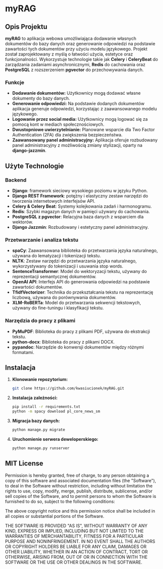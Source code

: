 
# myRAG

## Opis Projektu

**myRAG** to aplikacja webowa umożliwiająca dodawanie własnych dokumentów do bazy danych oraz generowanie odpowiedzi na podstawie zawartości tych dokumentów przy użyciu modelu językowego. Projekt został zaprojektowany z myślą o łatwości użycia, estetyce oraz funkcjonalności. Wykorzystuje technologie takie jak **Celery** i **CeleryBeat** do zarządzania zadaniami asynchronicznymi, **Redis** do cachowania oraz **PostgreSQL** z rozszerzeniem **pgvector** do przechowywania danych.

### Funkcje

- **Dodawanie dokumentów:** Użytkownicy mogą dodawać własne dokumenty do bazy danych.
- **Generowanie odpowiedzi:** Na podstawie dodanych dokumentów aplikacja generuje odpowiedzi, korzystając z zaawansowanego modelu językowego.
- **Logowanie przez social media:** Użytkownicy mogą logować się za pomocą kont w mediach społecznościowych.
- **Dwustopniowe uwierzytelnianie:** Planowane wsparcie dla Two Factor Authentication (2FA) dla zwiększenia bezpieczeństwa.
- **Zaawansowany panel administracyjny:** Aplikacja oferuje rozbudowany panel administracyjny z możliwością zmiany stylizacji, oparty na **django-jazzmin**.

## Użyte Technologie

### Backend
- **Django**: framework sieciowy wysokiego poziomu w języku Python.
- **Django REST Framework**: potężny i elastyczny zestaw narzędzi do tworzenia internetowych interfejsów API.
- **Celery & Celery Beat**: Systemy kolejkowania zadań i harmonogramu.
- **Redis**: Szybki magazyn danych w pamięci używany do cachowania.
- **PostgreSQL z pgvector**: Relacyjna baza danych z wsparciem dla wektorów.
- **Django Jazzmin**: Rozbudowany i estetyczny panel administracyjny.

### Przetwarzanie i analiza tekstu
- **spaCy**: Zaawansowana biblioteka do przetwarzania języka naturalnego, używana do lematyzacji i tokenizacji tekstu.
- **NLTK**: Zestaw narzędzi do przetwarzania języka naturalnego, wykorzystywany do tokenizacji i usuwania stop words.
- **SentenceTransformer**: Model do wektoryzacji tekstu, używany do reprezentacji semantycznej dokumentów.
- **OpenAI API**: Interfejs API do generowania odpowiedzi na podstawie zawartości dokumentów.
- **TfidfVectorizer**: Technika do przekształcania tekstu na reprezentację liczbową, używana do porównywania dokumentów.
- **XLM-RoBERTa**: Model do przetwarzania sekwencji tekstowych, używany do fine-tuningu i klasyfikacji tekstu.

### Narzędzia do pracy z plikami
- **PyMuPDF**: Biblioteka do pracy z plikami PDF, używana do ekstrakcji tekstu.
- **python-docx**: Biblioteka do pracy z plikami DOCX.
- **pypandoc**: Narzędzie do konwersji dokumentów między różnymi formatami.


## Instalacja

1. **Klonowanie repozytorium:**

   ```sh
   git clone https://github.com/kwasiucionek/myRAG.git
   ```

2. **Instalacja zależności:**

   ```sh
   pip install -r requirements.txt
   python -m spacy download pl_core_news_sm
   ```

3. **Migracja bazy danych:**

   ```sh
   python manage.py migrate
   ```

4. **Uruchomienie serwera deweloperskiego:**

   ```sh
   python manage.py runserver
   ```

## MIT License

Permission is hereby granted, free of charge, to any person obtaining a copy
of this software and associated documentation files (the "Software"), to deal
in the Software without restriction, including without limitation the rights
to use, copy, modify, merge, publish, distribute, sublicense, and/or sell
copies of the Software, and to permit persons to whom the Software is
furnished to do so, subject to the following conditions:

The above copyright notice and this permission notice shall be included in all
copies or substantial portions of the Software.

THE SOFTWARE IS PROVIDED "AS IS", WITHOUT WARRANTY OF ANY KIND, EXPRESS OR
IMPLIED, INCLUDING BUT NOT LIMITED TO THE WARRANTIES OF MERCHANTABILITY,
FITNESS FOR A PARTICULAR PURPOSE AND NONINFRINGEMENT. IN NO EVENT SHALL THE
AUTHORS OR COPYRIGHT HOLDERS BE LIABLE FOR ANY CLAIM, DAMAGES OR OTHER
LIABILITY, WHETHER IN AN ACTION OF CONTRACT, TORT OR OTHERWISE, ARISING FROM,
OUT OF OR IN CONNECTION WITH THE SOFTWARE OR THE USE OR OTHER DEALINGS IN THE
SOFTWARE.

